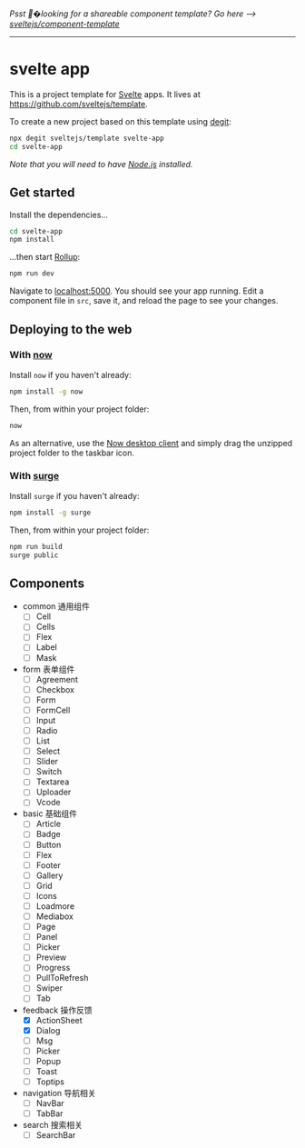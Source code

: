 *Psst �looking for a shareable component template? Go here --> [sveltejs/component-template](https://github.com/sveltejs/component-template)*

---

# svelte app

This is a project template for [Svelte](https://svelte.dev) apps. It lives at https://github.com/sveltejs/template.

To create a new project based on this template using [degit](https://github.com/Rich-Harris/degit):

```bash
npx degit sveltejs/template svelte-app
cd svelte-app
```

*Note that you will need to have [Node.js](https://nodejs.org) installed.*


## Get started

Install the dependencies...

```bash
cd svelte-app
npm install
```

...then start [Rollup](https://rollupjs.org):

```bash
npm run dev
```

Navigate to [localhost:5000](http://localhost:5000). You should see your app running. Edit a component file in `src`, save it, and reload the page to see your changes.


## Deploying to the web

### With [now](https://zeit.co/now)

Install `now` if you haven't already:

```bash
npm install -g now
```

Then, from within your project folder:

```bash
now
```

As an alternative, use the [Now desktop client](https://zeit.co/download) and simply drag the unzipped project folder to the taskbar icon.

### With [surge](https://surge.sh/)

Install `surge` if you haven't already:

```bash
npm install -g surge
```

Then, from within your project folder:

```bash
npm run build
surge public
```

## Components
- common 通用组件
  - [ ] Cell
  - [ ] Cells
  - [ ] Flex
  - [ ] Label
  - [ ] Mask
- form 表单组件
  - [ ] Agreement
  - [ ] Checkbox
  - [ ] Form
  - [ ] FormCell
  - [ ] Input
  - [ ] Radio
  - [ ] List
  - [ ] Select
  - [ ] Slider
  - [ ] Switch
  - [ ] Textarea
  - [ ] Uploader
  - [ ] Vcode
- basic 基础组件
  - [ ] Article
  - [ ] Badge
  - [ ] Button
  - [ ] Flex
  - [ ] Footer
  - [ ] Gallery
  - [ ] Grid
  - [ ] Icons
  - [ ] Loadmore
  - [ ] Mediabox
  - [ ] Page
  - [ ] Panel
  - [ ] Picker
  - [ ] Preview
  - [ ] Progress
  - [ ] PullToRefresh
  - [ ] Swiper
  - [ ] Tab
- feedback 操作反馈
  - [x] ActionSheet
  - [x] Dialog
  - [ ] Msg
  - [ ] Picker
  - [ ] Popup
  - [ ] Toast
  - [ ] Toptips
- navigation 导航相关
  - [ ] NavBar
  - [ ] TabBar
- search 搜索相关
  - [ ] SearchBar
